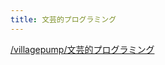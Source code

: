 ```yaml
---
title: 文芸的プログラミング
---
```


[/villagepump/文芸的プログラミング](https://scrapbox.io/villagepump/文芸的プログラミング)
